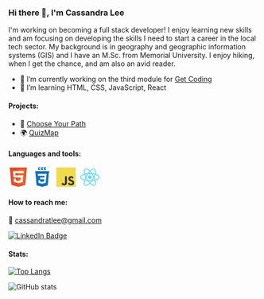 ### Hi there 👋, I'm Cassandra Lee
I'm working on becoming a full stack developer! I enjoy learning new skills and am focusing on developing the skills I need to start a career in the local tech sector. My background is in geography and geographic information systems (GIS) and I have an M.Sc. from Memorial University. I enjoy hiking, when I get the chance, and am also an avid reader.

- 🔭 I’m currently working on the third module for <a href="https://www.getcoding.ca/">Get Coding</a>
- 🌱 I’m learning HTML, CSS, JavaScript, React

#### Projects:
- :sunrise_over_mountains: <a href="https://casslee1.github.io/PickATrail/">Choose Your Path</a>
- :earth_africa: <a href="https://casslee1.github.io/QuizMap/">QuizMap</a>

#### Languages and tools:
 <img src="https://github.com/devicons/devicon/blob/master/icons/html5/html5-original.svg" title="HTML5" alt="HTML" width="40" height="40"/>&nbsp;
 <img src="https://github.com/devicons/devicon/blob/master/icons/css3/css3-plain-wordmark.svg"  title="CSS3" alt="CSS" width="40" height="40"/>&nbsp;
 <img src="https://github.com/devicons/devicon/blob/master/icons/javascript/javascript-original.svg" title="JavaScript" alt="JavaScript" width="40" height="40"/>&nbsp;
 <img src="https://github.com/devicons/devicon/blob/master/icons/react/react-original.svg" title="React" alt="React" width="40" height="40"/>&nbsp;
 

#### How to reach me:
:email: cassandratlee@gmail.com  

<a href="https://www.linkedin.com/in/www.linkedin.com/in/cassandra-l-3247b52a2/">
    <img src="https://img.shields.io/badge/LinkedIn-blue?style=for-the-badge&logo=linkedin&logoColor=white" alt="LinkedIn Badge"/>
  </a>

#### Stats:
[![Top Langs](https://github-readme-stats.vercel.app/api/top-langs/?username=casslee1)](https://github.com/anuraghazra/github-readme-stats)

![GitHub stats](https://github-readme-stats.vercel.app/api?username=casslee1&show_icons=true)  

 

